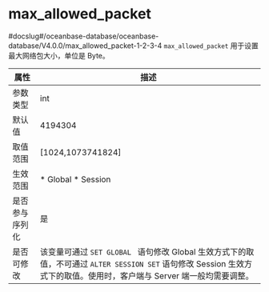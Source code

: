 max_allowed_packet 
=======================================
#docslug#/oceanbase-database/oceanbase-database/V4.0.0/max_allowed_packet-1-2-3-4
`max_allowed_packet` 用于设置最大网络包大小，单位是 Byte。


| **属性**  |                                                       **描述**                                                       |
|---------|--------------------------------------------------------------------------------------------------------------------|
| 参数类型    | int                                                                                                                |
| 默认值     | 4194304                                                                                                            |
| 取值范围    | \[1024,1073741824\]                                                                                                |
| 生效范围    | * Global   * Session            |
| 是否参与序列化 | 是                                                                                                                  |
| 是否可修改   | 该变量可通过 `SET GLOBAL ` 语句修改 Global 生效方式下的取值，不可通过 `ALTER SESSION SET` 语句修改 Session 生效方式下的取值。使用时，客户端与 Server 端一般均需要调整。 |


